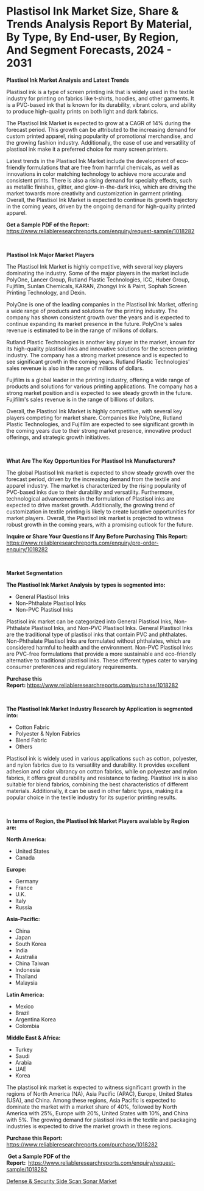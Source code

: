 <p><h1>Plastisol Ink Market Size, Share & Trends Analysis Report By Material, By Type, By End-user, By Region, And Segment Forecasts, 2024 - 2031</h1></p><p><strong>Plastisol Ink Market Analysis and Latest Trends</strong></p>
<p><p>Plastisol ink is a type of screen printing ink that is widely used in the textile industry for printing on fabrics like t-shirts, hoodies, and other garments. It is a PVC-based ink that is known for its durability, vibrant colors, and ability to produce high-quality prints on both light and dark fabrics.</p><p>The Plastisol Ink Market is expected to grow at a CAGR of 14% during the forecast period. This growth can be attributed to the increasing demand for custom printed apparel, rising popularity of promotional merchandise, and the growing fashion industry. Additionally, the ease of use and versatility of plastisol ink make it a preferred choice for many screen printers.</p><p>Latest trends in the Plastisol Ink Market include the development of eco-friendly formulations that are free from harmful chemicals, as well as innovations in color matching technology to achieve more accurate and consistent prints. There is also a rising demand for specialty effects, such as metallic finishes, glitter, and glow-in-the-dark inks, which are driving the market towards more creativity and customization in garment printing. Overall, the Plastisol Ink Market is expected to continue its growth trajectory in the coming years, driven by the ongoing demand for high-quality printed apparel.</p></p>
<p><strong>Get a Sample PDF of the Report:&nbsp;</strong> <a href="https://www.reliableresearchreports.com/enquiry/request-sample/1018282">https://www.reliableresearchreports.com/enquiry/request-sample/1018282</a></p>
<p>&nbsp;</p>
<p><strong>Plastisol Ink Major Market Players</strong></p>
<p><p>The Plastisol Ink Market is highly competitive, with several key players dominating the industry. Some of the major players in the market include PolyOne, Lancer Group, Rutland Plastic Technologies, ICC, Huber Group, Fujifilm, Sunlan Chemicals, KARAN, Zhongyi Ink & Paint, Sophah Screen Printing Technology, and Dexin.</p><p>PolyOne is one of the leading companies in the Plastisol Ink Market, offering a wide range of products and solutions for the printing industry. The company has shown consistent growth over the years and is expected to continue expanding its market presence in the future. PolyOne's sales revenue is estimated to be in the range of millions of dollars.</p><p>Rutland Plastic Technologies is another key player in the market, known for its high-quality plastisol inks and innovative solutions for the screen printing industry. The company has a strong market presence and is expected to see significant growth in the coming years. Rutland Plastic Technologies' sales revenue is also in the range of millions of dollars.</p><p>Fujifilm is a global leader in the printing industry, offering a wide range of products and solutions for various printing applications. The company has a strong market position and is expected to see steady growth in the future. Fujifilm's sales revenue is in the range of billions of dollars.</p><p>Overall, the Plastisol Ink Market is highly competitive, with several key players competing for market share. Companies like PolyOne, Rutland Plastic Technologies, and Fujifilm are expected to see significant growth in the coming years due to their strong market presence, innovative product offerings, and strategic growth initiatives.</p></p>
<p>&nbsp;</p>
<p><strong>What Are The Key Opportunities For Plastisol Ink Manufacturers?</strong></p>
<p><p>The global Plastisol Ink market is expected to show steady growth over the forecast period, driven by the increasing demand from the textile and apparel industry. The market is characterized by the rising popularity of PVC-based inks due to their durability and versatility. Furthermore, technological advancements in the formulation of Plastisol inks are expected to drive market growth. Additionally, the growing trend of customization in textile printing is likely to create lucrative opportunities for market players. Overall, the Plastisol ink market is projected to witness robust growth in the coming years, with a promising outlook for the future.</p></p>
<p><strong>Inquire or Share Your Questions If Any Before Purchasing This Report:</strong> <a href="https://www.reliableresearchreports.com/enquiry/pre-order-enquiry/1018282">https://www.reliableresearchreports.com/enquiry/pre-order-enquiry/1018282</a></p>
<p>&nbsp;</p>
<p><strong>Market Segmentation</strong></p>
<p><strong>The Plastisol Ink Market Analysis by types is segmented into:</strong></p>
<p><ul><li>General Plastisol Inks</li><li>Non-Phthalate Plastisol Inks</li><li>Non-PVC Plastisol Inks</li></ul></p>
<p><p>Plastisol ink market can be categorized into General Plastisol Inks, Non-Phthalate Plastisol Inks, and Non-PVC Plastisol Inks. General Plastisol Inks are the traditional type of plastisol inks that contain PVC and phthalates. Non-Phthalate Plastisol Inks are formulated without phthalates, which are considered harmful to health and the environment. Non-PVC Plastisol Inks are PVC-free formulations that provide a more sustainable and eco-friendly alternative to traditional plastisol inks. These different types cater to varying consumer preferences and regulatory requirements.</p></p>
<p><strong>Purchase this Report:&nbsp;</strong><a href="https://www.reliableresearchreports.com/purchase/1018282">https://www.reliableresearchreports.com/purchase/1018282</a></p>
<p>&nbsp;</p>
<p><strong>The Plastisol Ink Market Industry Research by Application is segmented into:</strong></p>
<p><ul><li>Cotton Fabric</li><li>Polyester & Nylon Fabrics</li><li>Blend Fabric</li><li>Others</li></ul></p>
<p><p>Plastisol ink is widely used in various applications such as cotton, polyester, and nylon fabrics due to its versatility and durability. It provides excellent adhesion and color vibrancy on cotton fabrics, while on polyester and nylon fabrics, it offers great durability and resistance to fading. Plastisol ink is also suitable for blend fabrics, combining the best characteristics of different materials. Additionally, it can be used in other fabric types, making it a popular choice in the textile industry for its superior printing results.</p></p>
<p>&nbsp;</p>
<p><strong>In terms of Region, the Plastisol Ink Market Players available by Region are:</strong></p>
<p>
    <p> <strong> North America: </strong>
        <ul>
            <li>United States</li>
            <li>Canada</li>
        </ul>
        </p> 
    <p> <strong> Europe: </strong>
        <ul>
            <li>Germany</li>
            <li>France</li>
            <li>U.K.</li>
            <li>Italy</li>
            <li>Russia</li>
        </ul>
        </p> 
    <p> <strong> Asia-Pacific: </strong>
        <ul>
            <li>China</li>
            <li>Japan</li>
            <li>South Korea</li>
            <li>India</li>
            <li>Australia</li>
            <li>China Taiwan</li>
            <li>Indonesia</li>
            <li>Thailand</li>
            <li>Malaysia</li>
        </ul>
        </p> 
    <p> <strong> Latin America: </strong>
        <ul>
            <li>Mexico</li>
            <li>Brazil</li>
            <li>Argentina Korea</li>
            <li>Colombia</li>
        </ul>
        </p> 
    <p> <strong> Middle East & Africa: </strong>
        <ul>
            <li>Turkey</li>
            <li>Saudi</li>
            <li>Arabia</li>
            <li>UAE</li>
            <li>Korea</li>
        </ul>
    </p>
    </p>
<p><p>The plastisol ink market is expected to witness significant growth in the regions of North America (NA), Asia Pacific (APAC), Europe, United States (USA), and China. Among these regions, Asia Pacific is expected to dominate the market with a market share of 40%, followed by North America with 25%, Europe with 20%, United States with 10%, and China with 5%. The growing demand for plastisol inks in the textile and packaging industries is expected to drive the market growth in these regions.</p></p>
<p><strong>Purchase this Report: </strong><a href="https://www.reliableresearchreports.com/purchase/1018282">https://www.reliableresearchreports.com/purchase/1018282</a></p>
<p>&nbsp;<strong>Get a Sample PDF of the Report:&nbsp;&nbsp;</strong><a href="https://www.reliableresearchreports.com/enquiry/request-sample/1018282">https://www.reliableresearchreports.com/enquiry/request-sample/1018282</a></p>
<p><strong></strong></p>
<p><p><a href="https://eight-handstand-8fb.notion.site/Defense-Security-Side-Scan-Sonar-Market-Size-2024-2031-Global-Industrial-Analysis-Key-Geographi-12b9e5c21f2640e98e3f8e8fcba1b32c">Defense & Security Side Scan Sonar Market</a></p></p>